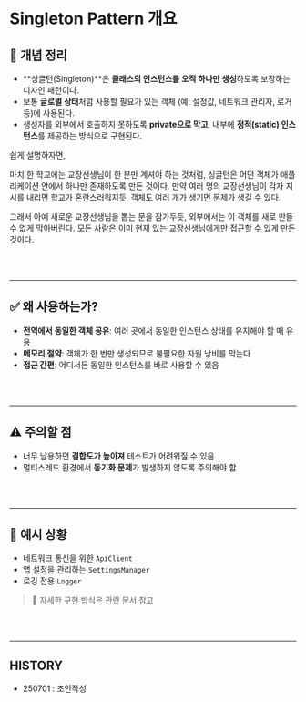 # Singleton Pattern 개요

## 📌 개념 정리

- **싱글턴(Singleton)**은 **클래스의 인스턴스를 오직 하나만 생성**하도록 보장하는 디자인 패턴이다.
- 보통 **글로벌 상태**처럼 사용할 필요가 있는 객체 (예: 설정값, 네트워크 관리자, 로거 등)에 사용된다.
- 생성자를 외부에서 호출하지 못하도록 **private으로 막고**, 내부에 **정적(static) 인스턴스**를 제공하는 방식으로 구현된다.


쉽게 설명하자면,

마치 한 학교에는 교장선생님이 한 분만 계셔야 하는 것처럼, 싱글턴은 어떤 객체가 애플리케이션 안에서 하나만 존재하도록 만든 것이다.
만약 여러 명의 교장선생님이 각자 지시를 내리면 학교가 혼란스러워지듯, 객체도 여러 개가 생기면 문제가 생길 수 있다.

그래서 아예 새로운 교장선생님을 뽑는 문을 잠가두듯, 외부에서는 이 객체를 새로 만들 수 없게 막아버린다.
모든 사람은 이미 현재 있는 교장선생님에게만 접근할 수 있게 만든 것이다.

<br><br>

---


## ✅ 왜 사용하는가?

- **전역에서 동일한 객체 공유**: 여러 곳에서 동일한 인스턴스 상태를 유지해야 할 때 유용
- **메모리 절약**: 객체가 한 번만 생성되므로 불필요한 자원 낭비를 막는다
- **접근 간편**: 어디서든 동일한 인스턴스를 바로 사용할 수 있음

<br><br>

---


## ⚠️ 주의할 점

- 너무 남용하면 **결합도가 높아져** 테스트가 어려워질 수 있음
- 멀티스레드 환경에서 **동기화 문제**가 발생하지 않도록 주의해야 함


<br><br>

---


## 📎 예시 상황

- 네트워크 통신을 위한 `ApiClient`
- 앱 설정을 관리하는 `SettingsManager`
- 로깅 전용 `Logger`

> 📂 자세한 구현 방식은 관련 문서 참고  

<br><br>

---



## HISTORY
- 250701 : 초안작성
